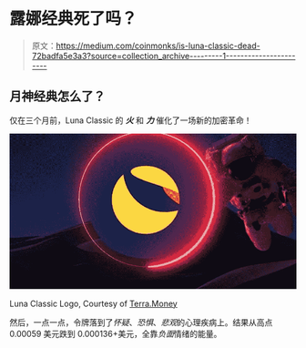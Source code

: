 # 露娜经典死了吗？

> 原文：<https://medium.com/coinmonks/is-luna-classic-dead-72badfa5e3a3?source=collection_archive---------1----------------------->

## 月神经典怎么了？

仅在三个月前，Luna Classic 的 ***火*** 和 ***力*** 催化了一场新的加密革命！

![](img/4fcc1b36974df99ca0e589c486c0eb63.png)

Luna Classic Logo, Courtesy of [Terra.Money](https://www.terra.money/)

然后，一点一点，令牌落到了*怀疑*、*恐惧*、*悲观*的心理疾病上。结果从高点 0.00059 美元跌到 0.000136+美元，全靠*负面*情绪的能量。